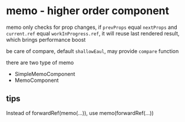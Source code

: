 # memo - higher order component

memo only checks for prop changes, if `prevProps` equal `nextProps` and `current.ref` equal `workInProgress.ref`, it will reuse last rendered result, which brings performance boost

be care of compare, default `shallowEaul`, may provide `compare` function

there are two type of memo

* SimpleMemoComponent
* MemoComponent

## tips

Instead of forwardRef(memo(...)), use memo(forwardRef(...))
